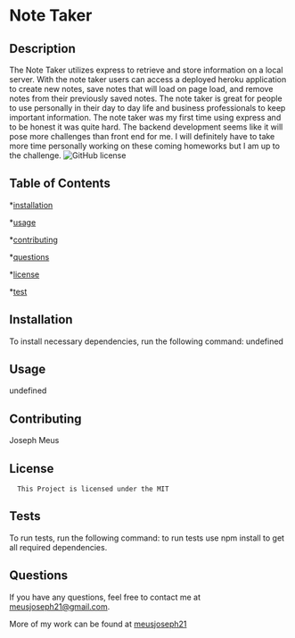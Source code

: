 # Note Taker

  ## Description

  The Note Taker utilizes express to retrieve and store information on a local server. With the note taker users can access a deployed heroku application to create new notes, save notes that will load on page load, and remove notes from their previously saved notes. The note taker is great for people to use personally in their day to day life and business professionals to keep important information. The note taker was my first time using express and to be honest it was quite hard. The backend development seems like it will pose more challenges than front end for me. I will definitely have to take more time personally working on these coming homeworks but I am up to the challenge.
  ![GitHub license](https://img.shields.io/badge/license-MIT-blue.svg)

  ## Table of Contents

  *[installation](#installation)

  *[usage](#usage)

  *[contributing](#contributing)

  *[questions](#questions)

  *[license](#license)

  *[test](#test)

  ## Installation

  To install necessary dependencies, run the following command: undefined

  ## Usage

  undefined

  ## Contributing 
  Joseph Meus

  ## License
    
      This Project is licensed under the MIT

  ## Tests 

  To run tests, run the following command:
   to run tests use npm install to get all required dependencies. 

  ## Questions 

  If you have any questions, feel free to contact me at meusjoseph21@gmail.com. 

  More of my work can be found at [meusjoseph21](https://github/com/meusjoseph21)

